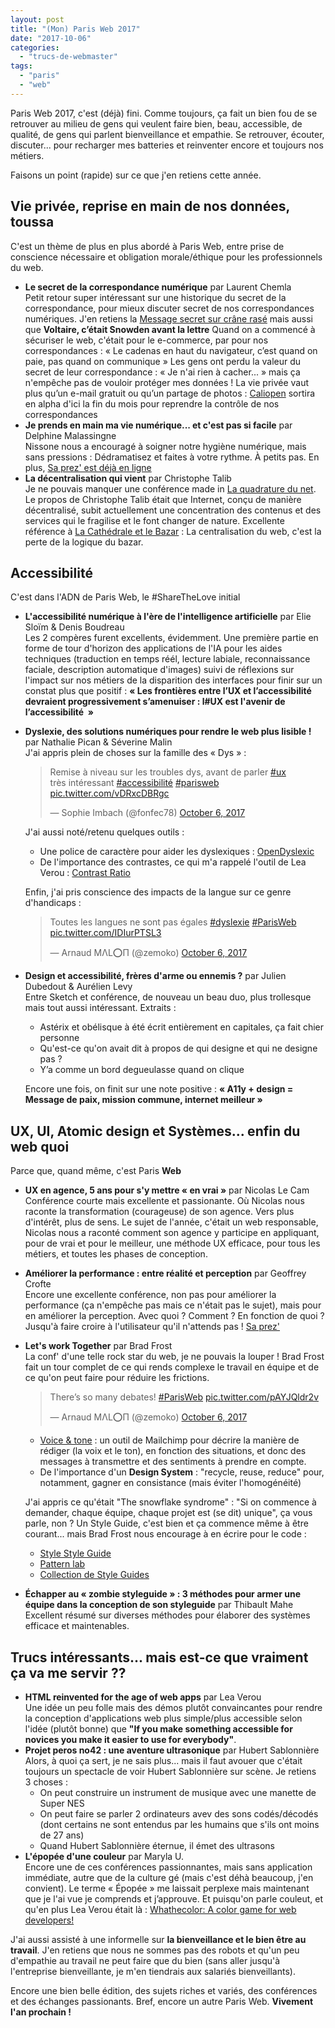 ```yaml
---
layout: post
title: "(Mon) Paris Web 2017"
date: "2017-10-06"
categories: 
  - "trucs-de-webmaster"
tags: 
  - "paris"
  - "web"
---
```


Paris Web 2017, c'est (déjà) fini. Comme toujours, ça fait un bien fou de se retrouver au milieu de gens qui veulent faire bien, beau, accessible, de qualité, de gens qui parlent bienveillance et empathie. Se retrouver, écouter, discuter... pour recharger mes batteries et reinventer encore et toujours nos métiers.

Faisons un point (rapide) sur ce que j'en retiens cette année.

## Vie privée, reprise en main de nos données, toussa

C'est un thème de plus en plus abordé à Paris Web, entre prise de conscience nécessaire et obligation morale/éthique pour les professionnels du web.

- **Le secret de la correspondance numérique** par Laurent Chemla  
    Petit retour super intéressant sur une historique du secret de la correspondance, pour mieux discuter secret de nos correspondances numériques. J'en retiens la [Message secret sur crâne rasé](http://www.tetue.net/messages-secrets-sur-crane-rase) mais aussi que **Voltaire, c’était Snowden avant la lettre** Quand on a commencé à sécuriser le web, c'était pour le e\-commerce, par pour nos correspondances : « Le cadenas en haut du navigateur, c’est quand on paie, pas quand on communique » Les gens ont perdu la valeur du secret de leur correspondance : « Je n'ai rien à cacher... » mais ça n'empêche pas de vouloir protéger mes données ! La vie privée vaut plus qu’un e-mail gratuit ou qu’un partage de photos : [Caliopen](https://www.caliopen.org/fr/) sortira en alpha d'ici la fin du mois pour reprendre la contrôle de nos correspondances
- **Je prends en main ma vie numérique... et c'est pas si facile** par Delphine Malassingne  
    Nissone nous a encouragé à soigner notre hygiène numérique, mais sans pressions : Dédramatisez et faites à votre rythme. À petits pas. En plus, [Sa prez' est déjà en ligne](http://nissone.com/hn-pw17)
- **La décentralisation qui vient** par Christophe Talib  
    Je ne pouvais manquer une conférence made in [La quadrature du net](https://www.laquadrature.net/fr). Le propos de Christophe Talib était que Internet, conçu de manière décentralisé, subit actuellement une concentration des contenus et des services qui le fragilise et le font changer de nature. Excellente référence à [La Cathédrale et le Bazar](https://fr.m.wikipedia.org/wiki/La_Cath%C3%A9drale_et_le_Bazar) : La centralisation du web, c'est la perte de la logique du bazar.

## Accessibilité

C'est dans l'ADN de Paris Web, le #ShareTheLove initial

- **L'accessibilité numérique à l'ère de l'intelligence artificielle** par Elie Sloïm & Denis Boudreau  
    Les 2 compères furent excellents, évidemment. Une première partie en forme de tour d'horizon des applications de l'IA pour les aides techniques (traduction en temps réél, lecture labiale, reconnaissance faciale, description automatique d'images) suivi de réflexions sur l'impact sur nos métiers de la disparition des interfaces pour finir sur un constat plus que positif : **« Les frontières entre l’UX et l’accessibilité devraient progressivement s’amenuiser : l#UX est l'avenir de l’accessibilité  »**
- **Dyslexie, des solutions numériques pour rendre le web plus lisible !** par Nathalie Pican & Séverine Malin  
    J'ai appris plein de choses sur la famille des « Dys » :
    
    <blockquote class="twitter-tweet" data-lang="en"><p lang="fr" dir="ltr">Remise à niveau sur les troubles dys, avant de parler <a href="https://twitter.com/hashtag/ux?src=hash&amp;ref_src=twsrc%5Etfw">#ux</a><br>très intéressant <a href="https://twitter.com/hashtag/accessibilit%C3%A9?src=hash&amp;ref_src=twsrc%5Etfw">#accessibilité</a> <a href="https://twitter.com/hashtag/parisweb?src=hash&amp;ref_src=twsrc%5Etfw">#parisweb</a> <a href="https://t.co/vDRxcDBRgc">pic.twitter.com/vDRxcDBRgc</a></p>— Sophie Imbach (@fonfec78) <a href="https://twitter.com/fonfec78/status/916213575441698816?ref_src=twsrc%5Etfw">October 6, 2017</a></blockquote>
    
    J'ai aussi noté/retenu quelques outils :
    
    - Une police de caractère pour aider les dyslexiques : [OpenDyslexic](https://opendyslexic.org/)
    - De l'importance des contrastes, ce qui m'a rappelé l'outil de Lea Verou : [Contrast Ratio](http://leaverou.github.io/contrast-ratio/)
    
    Enfin, j'ai pris conscience des impacts de la langue sur ce genre d'handicaps :
    
    <blockquote class="twitter-tweet" data-lang="en"><p lang="fr" dir="ltr">Toutes les langues ne sont pas égales <a href="https://twitter.com/hashtag/dyslexie?src=hash&amp;ref_src=twsrc%5Etfw">#dyslexie</a> <a href="https://twitter.com/hashtag/ParisWeb?src=hash&amp;ref_src=twsrc%5Etfw">#ParisWeb</a> <a href="https://t.co/IDIurPTSL3">pic.twitter.com/IDIurPTSL3</a></p>— Arnaud MΛL⭕П (@zemoko) <a href="https://twitter.com/zemoko/status/916215773768617984?ref_src=twsrc%5Etfw">October 6, 2017</a></blockquote>
    
- **Design et accessibilité, frères d'arme ou ennemis ?** par Julien Dubedout & Aurélien Levy  
    Entre Sketch et conférence, de nouveau un beau duo, plus trollesque mais tout aussi intéressant. Extraits :
    
    - Astérix et obélisque à été écrit entièrement en capitales, ça fait chier personne
    - Qu'est-ce qu'on avait dit à propos de qui designe et qui ne designe pas ?
    - Y’a comme un bord degueulasse quand on clique
    
    Encore une fois, on finit sur une note positive : **« A11y + design = Message de paix, mission commune, internet meilleur »**

## UX, UI, Atomic design et Systèmes... enfin du web quoi

Parce que, quand même, c'est Paris **Web**

- **UX en agence, 5 ans pour s'y mettre « en vrai »** par Nicolas Le Cam  
    Conférence courte mais excellente et passionante. Où Nicolas nous raconte la transformation (courageuse) de son agence. Vers plus d'intérêt, plus de sens. Le sujet de l'année, c'était un web responsable, Nicolas nous a raconté comment son agence y participe en appliquant, pour de vrai et pour le meilleur, une méthode UX efficace, pour tous les métiers, et toutes les phases de conception.
- **Améliorer la performance : entre réalité et perception** par Geoffrey Crofte  
    Encore une excellente conférence, non pas pour améliorer la performance (ça n'empêche pas mais ce n'était pas le sujet), mais pour en améliorer la perception. Avec quoi ? Comment ? En fonction de quoi ? Jusqu'à faire croire à l'utilisateur qu'il n'attends pas ! [Sa prez'](https://speakerdeck.com/creativejuiz/ameliorer-la-performance-entre-realite-et-ressenti)
- **Let's work Together** par Brad Frost  
    La conf' d'une telle rock star du web, je ne pouvais la louper ! Brad Frost fait un tour complet de ce qui rends complexe le travail en équipe et de ce qu'on peut faire pour réduire les frictions.
    
    <blockquote class="twitter-tweet" data-lang="en"><p lang="en" dir="ltr">There’s so many debates! <a href="https://twitter.com/hashtag/ParisWeb?src=hash&amp;ref_src=twsrc%5Etfw">#ParisWeb</a> <a href="https://t.co/pAYJQldr2v">pic.twitter.com/pAYJQldr2v</a></p>— Arnaud MΛL⭕П (@zemoko) <a href="https://twitter.com/zemoko/status/916241479059861504?ref_src=twsrc%5Etfw">October 6, 2017</a></blockquote>
    
    - [Voice & tone](http://voiceandtone.com) : un outil de Mailchimp pour décrire la manière de rédiger (la voix et le ton), en fonction des situations, et donc des messages à transmettre et des sentiments à prendre en compte.
    - De l'importance d'un **Design System** : "recycle, reuse, reduce" pour, notamment, gagner en consistance (mais éviter l'homogénéité)
    
    J'ai appris ce qu'était "The snowflake syndrome" : "Si on commence à demander, chaque équipe, chaque projet est (se dit) unique", ça vous parle, non ? Un Style Guide, c'est bien et ça commence même à être courant... mais Brad Frost nous encourage à en écrire pour le code :
    
    - [Style Style Guide](https://bradfrost.github.io/style-guide-guide/)
    - [Pattern lab](https://bradfrost.github.io/style-guide-guide/)
    - [Collection de Style Guides](http://styleguides.io/)
    
- **Échapper au « zombie styleguide » : 3 méthodes pour armer une équipe dans la conception de son styleguide** par Thibault Mahe  
    Excellent résumé sur diverses méthodes pour élaborer des systèmes efficace et maintenables.

## Trucs intéressants... mais est-ce que vraiment ça va me servir ??

- **HTML reinvented for the age of web apps** par Lea Verou  
    Une idée un peu folle mais des démos plutôt convaincantes pour rendre la conception d'applications web plus simple/plus accessible selon l'idée (plutôt bonne) que **"If you make something accessible for novices you make it easier to use for everybody"**.
- **Projet peros no42 : une aventure ultrasonique** par Hubert Sablonnière  
    Alors, à quoi ça sert, je ne sais plus... mais il faut avouer que c'était toujours un spectacle de voir Hubert Sablonnière sur scène. Je retiens 3 choses :
    - On peut construire un instrument de musique avec une manette de Super NES
    - On peut faire se parler 2 ordinateurs avev des sons codés/décodés (dont certains ne sont entendus par les humains que s'ils ont moins de 27 ans)
    - Quand Hubert Sablonnière éternue, il émet des ultrasons
- **L'épopée d'une couleur** par Maryla U.  
    Encore une de ces conférences passionnantes, mais sans application immédiate, autre que de la culture gé (mais c'est déhà beaucoup, j'en convient). Le terme « Épopée » me laissait perplexe mais maintenant que je l'ai vue je comprends et j’approuve. Et puisqu'on parle couleut, et qu'en plus Lea Verou était là : [Whathecolor: A color game for web developers!](http://lea.verou.me/2014/02/whathecolor-a-color-game-for-web-developers/)

J'ai aussi assisté à une informelle sur **la bienveillance et le bien être au travail**. J'en retiens que nous ne sommes pas des robots et qu'un peu d'empathie au travail ne peut faire que du bien (sans aller jusqu'à l'entreprise bienveillante, je m'en tiendrais aux salariés bienveillants).

Encore une bien belle édition, des sujets riches et variés, des conférences et des échanges passionants. Bref, encore un autre Paris Web. **Vivement l'an prochain !**
